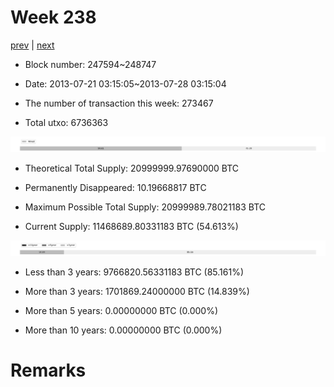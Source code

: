 # Week 238

[prev](week0237.md) | [next](week0239.md)

- Block number: 247594~248747

- Date: 2013-07-21 03:15:05~2013-07-28 03:15:04

- The number of transaction this week: 273467

- Total utxo: 6736363

![](../images/mined_week0238.png)

- Theoretical Total Supply: 20999999.97690000 BTC

- Permanently Disappeared: 10.19668817 BTC

- Maximum Possible Total Supply: 20999989.78021183 BTC

- Current Supply: 11468689.80331183 BTC (54.613%)

![](../images/year_week0238.png)


- Less than 3 years: 9766820.56331183 BTC (85.161%)

- More than 3 years: 1701869.24000000 BTC (14.839%)

- More than 5 years: 0.00000000 BTC (0.000%)

- More than 10 years: 0.00000000 BTC (0.000%)

# Remarks

